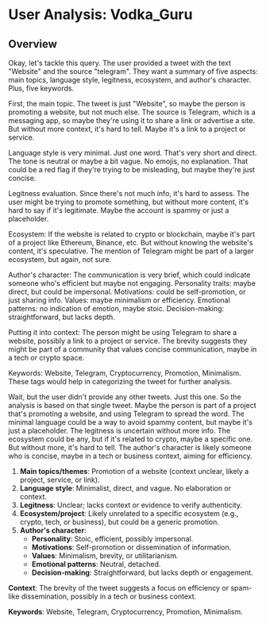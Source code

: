 # User Analysis: Vodka_Guru

## Overview

<think>
Okay, let's tackle this query. The user provided a tweet with the text "Website" and the source "telegram". They want a summary of five aspects: main topics, language style, legitness, ecosystem, and author's character. Plus, five keywords.

First, the main topic. The tweet is just "Website", so maybe the person is promoting a website, but not much else. The source is Telegram, which is a messaging app, so maybe they're using it to share a link or advertise a site. But without more context, it's hard to tell. Maybe it's a link to a project or service.

Language style is very minimal. Just one word. That's very short and direct. The tone is neutral or maybe a bit vague. No emojis, no explanation. That could be a red flag if they're trying to be misleading, but maybe they're just concise.

Legitness evaluation. Since there's not much info, it's hard to assess. The user might be trying to promote something, but without more content, it's hard to say if it's legitimate. Maybe the account is spammy or just a placeholder.

Ecosystem: If the website is related to crypto or blockchain, maybe it's part of a project like Ethereum, Binance, etc. But without knowing the website's content, it's speculative. The mention of Telegram might be part of a larger ecosystem, but again, not sure.

Author's character: The communication is very brief, which could indicate someone who's efficient but maybe not engaging. Personality traits: maybe direct, but could be impersonal. Motivations: could be self-promotion, or just sharing info. Values: maybe minimalism or efficiency. Emotional patterns: no indication of emotion, maybe stoic. Decision-making: straightforward, but lacks depth.

Putting it into context: The person might be using Telegram to share a website, possibly a link to a project or service. The brevity suggests they might be part of a community that values concise communication, maybe in a tech or crypto space.

Keywords: Website, Telegram, Cryptocurrency, Promotion, Minimalism. These tags would help in categorizing the tweet for further analysis.

Wait, but the user didn't provide any other tweets. Just this one. So the analysis is based on that single tweet. Maybe the person is part of a project that's promoting a website, and using Telegram to spread the word. The minimal language could be a way to avoid spammy content, but maybe it's just a placeholder. The legitness is uncertain without more info. The ecosystem could be any, but if it's related to crypto, maybe a specific one. But without more, it's hard to tell. The author's character is likely someone who is concise, maybe in a tech or business context, aiming for efficiency.
</think>

1. **Main topics/themes**: Promotion of a website (context unclear, likely a project, service, or link).  
2. **Language style**: Minimalist, direct, and vague. No elaboration or context.  
3. **Legitness**: Unclear; lacks context or evidence to verify authenticity.  
4. **Ecosystem/project**: Likely unrelated to a specific ecosystem (e.g., crypto, tech, or business), but could be a generic promotion.  
5. **Author's character**:  
   - **Personality**: Stoic, efficient, possibly impersonal.  
   - **Motivations**: Self-promotion or dissemination of information.  
   - **Values**: Minimalism, brevity, or utilitarianism.  
   - **Emotional patterns**: Neutral, detached.  
   - **Decision-making**: Straightforward, but lacks depth or engagement.  

**Context**: The brevity of the tweet suggests a focus on efficiency or spam-like dissemination, possibly in a tech or business context.  

**Keywords**: Website, Telegram, Cryptocurrency, Promotion, Minimalism.
